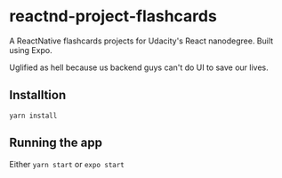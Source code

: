 # reactnd-project-flashcards
A ReactNative flashcards projects for Udacity's React nanodegree.
Built using Expo.

Uglified as hell because us backend guys can't do UI to save our lives.

## Installtion
`yarn install`

## Running the app
Either `yarn start` or `expo start`
